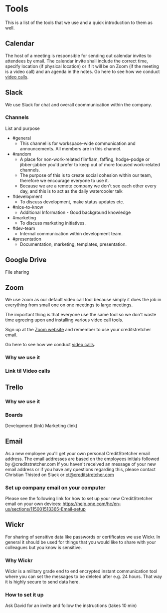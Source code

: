 # Tools
This is a list of the tools that we use and a quick introduction to them as well.
## Calendar
The host of a meeting is responsible for sending out calendar invites to attendees by email.
The calendar invite shall include the correct time, specify location (if physical location) or if it will be on Zoom (if the meeting is a video call) and an agenda in the notes. 
Go here to see how we conduct [video calls](https://github.com/creditstretcher/handbook/blob/master/working-remotely.md#video-calls).
## Slack
We use Slack for chat and overall coommunication within the company.
### Channels
List and purpose
- #general
  - This channel is for workspace-wide communication and announcements. All members are in this channel.
- #random
  - A place for non-work-related flimflam, faffing, hodge-podge or jibber-jabber you'd prefer to keep out of more focused work-related channels. 
  - The purpose of this is to create social cohesion within our team, therefore we encourage everyone to use it.
  - Because we are a remote company we don't see each other every day, and this is to act as the daily watercooler talk
- #development
  - To discuss development, make status updates etc.
- #nice-to-know
  - Additional Information - Good background knowledge
- #marketing
  - To discuss marketing initiatives.
- #dev-team
  - Internal communication within development team.
- #presentation
  - Documentation, marketing, templates, presentation.
## Google Drive
File sharing
## Zoom 
We use zoom as our default video call tool because simply it does the job in everything from small one on one meetings to large meetings. 

The important thing is that everyone use the same tool so we don't waste time agreeing upon and installing various video call tools. 

Sign up at the [Zoom website](https://zoom.us/) and remember to use your creditstretcher email.

Go here to see how we conduct [video calls](https://github.com/creditstretcher/handbook/blob/master/working-remotely.md#video-calls).
### Why we use it
### Link til Video calls
## Trello
### Why we use it	
### Boards
Development (link)
Marketing (link)
## Email 
As a new employee you'll get your own personal CreditStretcher email address. The email addresses are based on the employees initials followed by @creditstretcher.com
If you haven't received an message of your new email address or if you have any questions regarding this, please contact Christian Thisted on Slack or ct@creditstretcher.com
### Set up company email on your computer
Please see the following link for how to set up your new CreditStretcher email on your own devices:
https://help.one.com/hc/en-us/sections/115001513365-Email-setup

## Wickr
For sharing of sensitive data like passwords or certificates we use Wickr. In general it should be used for things that you would like to share with your colleagues but you know is sensitive.

### Why Wickr
Wickr is a military grade end to end encrypted instant communication tool where you can set the messages to be deleted after e.g. 24 hours. That way it is highly secure to send data here.

### How to set it up
Ask David for an invite and follow the instructions (takes 10 min)